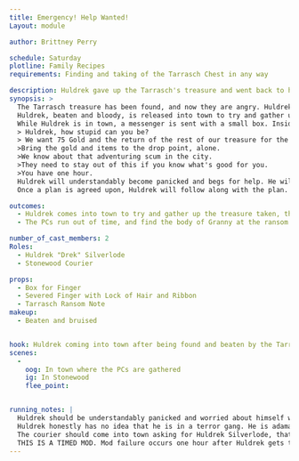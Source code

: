 ```yaml
---
title: Emergency! Help Wanted!
Layout: module

author: Brittney Perry

schedule: Saturday
plotline: Family Recipes
requirements: Finding and taking of the Tarrasch Chest in any way

description: Huldrek gave up the Tarrasch's treasure and went back to his grandmother's house. Huldrek is found by the Tarrasch, beaten, and allowed to go back into town to find the ones who stole their treasure and get it back. While planning, a note and a finger is sent into town; anything short of prompt payment by Huldrek will prove to be fatal for Granny. 
synopsis: >
  The Tarrasch treasure has been found, and now they are angry. Huldrek put up barely a fight on guard duty, and allowed the entire thing to be stolen. The Tarrasch quickly found Huldrek and beat him for information. He tells them what happened and that the adventurers in town have the treasure.
  Huldrek, beaten and bloody, is released into town to try and gather up all the treasure that was taken, including the box and all the “useless” treasure it contained. 
  While Huldrek is in town, a messenger is sent with a small box. Inside the box is a finger with a lock of gray “hair” tied around it and a note that says:
  > Huldrek, how stupid can you be?
  > We want 75 Gold and the return of the rest of our treasure for the safe return of your grandmother.
  >Bring the gold and items to the drop point, alone.
  >We know about that adventuring scum in the city.
  >They need to stay out of this if you know what's good for you.
  >You have one hour.
  Huldrek will understandably become panicked and begs for help. He will be against anything except just taking the coin and treasure to the location alone. It will take convincing or being threatened for him to go along with any other plan.
  Once a plan is agreed upon, Huldrek will follow along with the plan. This module should directly lead into THE EXCHANGE. 

outcomes: 
  - Huldrek comes into town to try and gather up the treasure taken, the ransom note is delivered, and a plan is formed
  - The PCs run out of time, and find the body of Granny at the ransom drop off point

number_of_cast_members: 2
Roles: 
  - Huldrek "Drek" Silverlode
  - Stonewood Courier

props: 
  - Box for Finger
  - Severed Finger with Lock of Hair and Ribbon
  - Tarrasch Ransom Note
makeup: 
  - Beaten and bruised


hook: Huldrek coming into town after being found and beaten by the Tarrasch
scenes: 
  - 
    oog: In town where the PCs are gathered
    ig: In Stonewood
    flee_point: 


running_notes: |
  Huldrek should be understandably panicked and worried about himself when he first gets into town. When the box comes with his grandmother's finger, he should ramp up his panic and start to plead and beg for help. 
  Huldrek honestly has no idea that he is in a terror gang. He is adamant all he does is watch a box and deliver packages.
  The courier should come into town asking for Huldrek Silverlode, that state that he has a delivery for him. The courier is a paid courier for the city. Once Huldrek is found, the courier should giver him the package and walk away. If caught or questioned, the courier should try to convince the PCs to let them leave. They know nothing except that the package was dropped off with payment by a man. He was human, average height, slender, with dark hair. He dropped off the box and left, with instructions to bring it into town and give it to Huldrek Silverlode. He was told Huldrek was in the town currently, and could find him here. He didn't ask any questions of the man. Nothing else is known by the courier.
  THIS IS A TIMED MOD. Mod failure occurs one hour after Huldrek gets the note.
---
```

